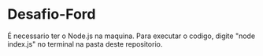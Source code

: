# Desafio-Ford

É necessario ter o Node.js na maquina.
Para executar o codigo, digite "node index.js" no terminal na pasta deste repositorio.
